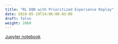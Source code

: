 ```yaml
---
title: "RL DQN with Prioritized Experience Replay"
date: 2019-05-19T14:06:00-03:00
draft: false
weight: 2060
---
```


[Jupyter notebook](https://nbviewer.jupyter.org/github/gmoncarz/machine_learning_tour/blob/master/notebooks/04_reinforcement_learning/06_DQN_01-prioritized_replay.ipynb)

<div>
    <object type="text/html" width="100%" height="1000" data="https://nbviewer.jupyter.org/github/gmoncarz/machine_learning_tour/blob/master/notebooks/04_reinforcement_learning/06_DQN_01-prioritized_replay.ipynb">
    </object>
</div>
